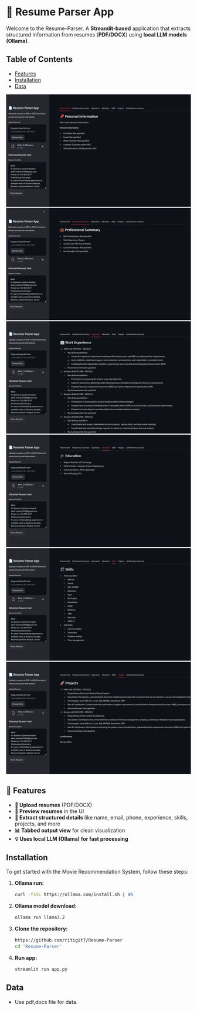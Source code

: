# 📄 Resume Parser App  

Welcome to the Resume-Parser. A **Streamlit-based** application that extracts structured information from resumes (**PDF/DOCX**) using **local LLM models (Ollama)**.

## Table of Contents

- [Features](#features)
- [Installation](#installation)
- [Data](#data)

![Resume-Parser Screenshot](https://github.com/ritigit7/Resume-Parser/blob/main/1.png)
![Resume-Parser Screenshot](https://github.com/ritigit7/Resume-Parser/blob/main/2.png)
![Resume-Parser Screenshot](https://github.com/ritigit7/Resume-Parser/blob/main/3.png)
![Resume-Parser Screenshot](https://github.com/ritigit7/Resume-Parser/blob/main/4.png)
![Resume-Parser Screenshot](https://github.com/ritigit7/Resume-Parser/blob/main/5.png)
![Resume-Parser Screenshot](https://github.com/ritigit7/Resume-Parser/blob/main/6.png)

## 🚀 Features
- **📂 Upload resumes** (PDF/DOCX)  
- **📜 Preview resumes** in the UI  
- **🤖 Extract structured details** like name, email, phone, experience, skills, projects, and more  
- **📊 Tabbed output view** for clean visualization  
- **💡 Uses local LLM (Ollama) for fast processing**  


## Installation

To get started with the Movie Recommendation System, follow these steps:

1. **Ollama run:**
   ```sh
   curl -fsSL https://ollama.com/install.sh | sh

2. **Ollama model download:**
   ```sh
   ollama run llama3.2

3. **Clone the repository:**
   ```sh
   https://github.com/ritigit7/Resume-Parser
   cd 'Resume-Parser'

4. **Run app:**
   ```sh
   streamlit run app.py 

## Data
- Use pdf,docs file for data.
  
